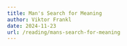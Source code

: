 ```yaml
---
title: Man's Search for Meaning
author: Viktor Frankl
date: 2024-11-23
url: /reading/mans-search-for-meaning
---
```

